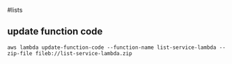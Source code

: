 #lists

## update function code

```
aws lambda update-function-code --function-name list-service-lambda --zip-file fileb://list-service-lambda.zip
```
